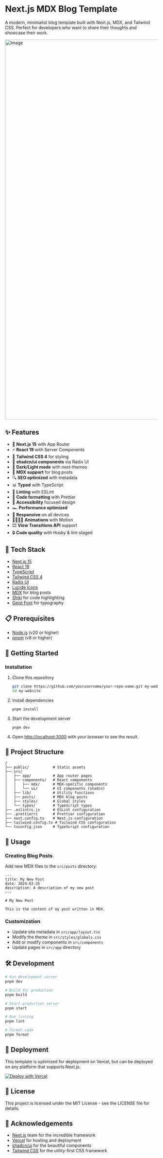 # Next.js MDX Blog Template

A modern, minimalist blog template built with Next.js, MDX, and Tailwind CSS. Perfect for developers who want to share their thoughts and showcase their work.

<img width="1251" alt="Image" src="https://github.com/user-attachments/assets/8a263c60-778a-404d-bca5-b9e44cdfedc6" />

## ✨ Features

- 🚀 **Next.js 15** with App Router
- ⚡ **React 19** with Server Components
- 🎨 **Tailwind CSS 4** for styling
- 🧩 **shadcn/ui components** via Radix UI
- 🌙 **Dark/Light mode** with next-themes
- 📝 **MDX support** for blog posts
- 🔍 **SEO optimized** with metadata
- 📊 **Typed** with TypeScript
- 🧹 **Linting** with ESLint
- 💅 **Code formatting** with Prettier
- 🦮 **Accessibility** focused design
- 🏎️ **Performance optimized**
- 📱 **Responsive** on all devices
- 🏃🏻‍♂️‍➡️ **Animations** with Motion
- 🎞️ **View Transitions API** support
- 🔒 **Code quality** with Husky & lint-staged

## 🧰 Tech Stack

- [Next.js 15](https://nextjs.org/)
- [React 19](https://react.dev/)
- [TypeScript](https://www.typescriptlang.org/)
- [Tailwind CSS 4](https://tailwindcss.com/)
- [Radix UI](https://radix-ui.com/)
- [Lucide Icons](https://lucide.dev/)
- [MDX](https://mdxjs.com/) for blog posts
- [Shiki](https://shiki.style/) for code highlighting
- [Geist Font](https://vercel.com/font) for typography

## 📋 Prerequisites

- [Node.js](https://nodejs.org/en/) (v20 or higher)
- [pnpm](https://pnpm.io/) (v8 or higher)

## 🚀 Getting Started

### Installation

1. Clone this repository

   ```bash
   git clone https://github.com/yourusername/your-repo-name.git my-website
   cd my-website
   ```

2. Install dependencies

   ```bash
   pnpm install
   ```

3. Start the development server

   ```bash
   pnpm dev
   ```

4. Open [http://localhost:3000](http://localhost:3000) with your browser to see the result.

## 📁 Project Structure

```
/
├── public/           # Static assets
├── src/
│   ├── app/          # App router pages
│   ├── components/   # React components
│   │   ├── mdx/      # MDX-specific components
│   │   └── ui/       # UI components (shadcn)
│   ├── lib/          # Utility functions
│   ├── posts/        # MDX blog posts
│   ├── styles/       # Global styles
│   └── types/        # TypeScript types
├── .eslintrc.js      # ESLint configuration
├── .prettierrc       # Prettier configuration
├── next.config.ts    # Next.js configuration
├── tailwind.config.ts # Tailwind CSS configuration
└── tsconfig.json     # TypeScript configuration
```

## 📝 Usage

### Creating Blog Posts

Add new MDX files to the `src/posts` directory:

```mdx
---
title: My New Post
date: 2024-03-25
description: A description of my new post
---

# My New Post

This is the content of my post written in MDX.
```

### Customization

- Update site metadata in `src/app/layout.tsx`
- Modify the theme in `src/styles/globals.css`
- Add or modify components in `src/components`
- Update pages in `src/app` directory

## 🛠️ Development

```bash
# Run development server
pnpm dev

# Build for production
pnpm build

# Start production server
pnpm start

# Run linting
pnpm lint

# Format code
pnpm format
```

## 🚢 Deployment

This template is optimized for deployment on Vercel, but can be deployed on any platform that supports Next.js.

[![Deploy with Vercel](https://vercel.com/button)](https://vercel.com/new/clone?repository-url=https://github.com/loke-dev/nextjs-mdx-blog-template)

## 📄 License

This project is licensed under the MIT License - see the LICENSE file for details.

## 🙏 Acknowledgements

- [Next.js](https://nextjs.org/) team for the incredible framework
- [Vercel](https://vercel.com/) for hosting and deployment
- [shadcn/ui](https://ui.shadcn.com/) for the beautiful components
- [Tailwind CSS](https://tailwindcss.com/) for the utility-first CSS framework
